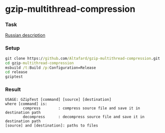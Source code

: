 # gzip-multithread-compression

### Task

[Russian description](https://github.com/Altafard/test-gzip-multithread-compression/wiki/%D0%9F%D0%BE%D1%81%D1%82%D0%B0%D0%BD%D0%BE%D0%B2%D0%BA%D0%B0-%D0%B7%D0%B0%D0%B4%D0%B0%D1%87%D0%B8)

### Setup

```cmd
git clone https://github.com/Altafard/gzip-multithread-compression.git
cd gzip-multithread-compression
msbuild /t:Build /p:Configuration=Release
cd release
gziptest
```

### Result

```
USAGE: GZipTest [command] [source] [destination]
where [command] is:
        compress        : compress source file and save it in destination path
        decompress      : decompress source file and save it in destination path
[source] and [destination]: paths to files
```
